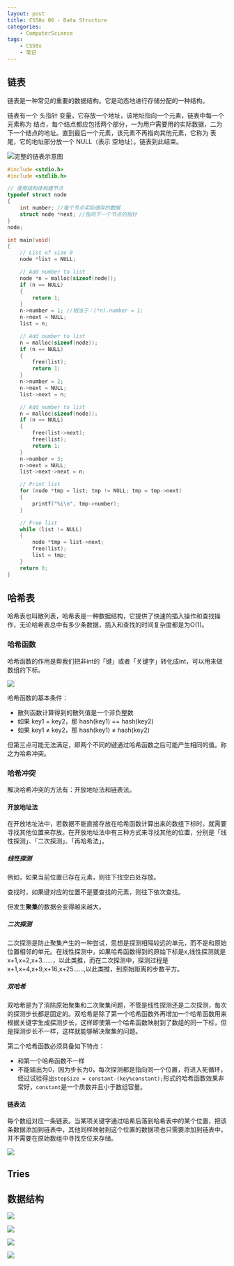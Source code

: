 ```yaml
---
layout: post
title: CS50x 06 - Data Structure
categories:
    - ComputerScience
tags:
    - CS50x
    - 笔记
---
```


## 链表

链表是一种常见的重要的数据结构。它是动态地进行存储分配的一种结构。

链表有一个 头指针 变量，它存放一个地址，该地址指向一个元素，链表中每一个元素称为 结点，每个结点都应包括两个部分，一为用户需要用的实际数据，二为下一个结点的地址。直到最后一个元素，该元素不再指向其他元素，它称为 表尾，它的地址部分放一个 NULL（表示 空地址）。链表到此结束。

![完整的链表示意图](https://s2.loli.net/2022/03/09/XavlYwCA7bBWLUu.png)

```c
#include <stdio.h>
#include <stdlib.h>

// 使用结构体构建节点
typedef struct node
{
    int number; //每个节点实际储存的数据
    struct node *next; //指向下一个节点的指针
}
node;

int main(void)
{
    // List of size 0
    node *list = NULL;

    // Add number to list
    node *n = malloc(sizeof(node));
    if (n == NULL)
    {
        return 1;
    }
    n->number = 1; //相当于：(*n).number = 1;
    n->next = NULL;
    list = n;

    // Add number to list
    n = malloc(sizeof(node));
    if (n == NULL)
    {
        free(list);
        return 1;
    }
    n->number = 2;
    n->next = NULL;
    list->next = n;

    // Add number to list
    n = malloc(sizeof(node));
    if (n == NULL)
    {
        free(list->next);
        free(list);
        return 1;
    }
    n->number = 3;
    n->next = NULL;
    list->next->next = n;

    // Print list
    for (node *tmp = list; tmp != NULL; tmp = tmp->next)
    {
        printf("%i\n", tmp->number);
    }

    // Free list
    while (list != NULL)
    {
        node *tmp = list->next;
        free(list);
        list = tmp;
    }
    return 0;
}
```

## 哈希表

哈希表也叫散列表，哈希表是一种数据结构，它提供了快速的插入操作和查找操作，无论哈希表总中有多少条数据，插入和查找的时间复杂度都是为O(1)。

### 哈希函数

哈希函数的作用是帮我们把非int的「键」或者「关键字」转化成int，可以用来做数组的下标。

![](https://pic3.zhimg.com/80/v2-698b1da9b2be26eeeabd66dfc6eb2e56_720w.jpg)

哈希函数的基本条件：

- 散列函数计算得到的散列值是一个非负整数
- 如果 key1 = key2，那 hash(key1) == hash(key2)
- 如果 key1 ≠ key2，那 hash(key1) ≠ hash(key2)

但第三点可能无法满足，即两个不同的键通过哈希函数之后可能产生相同的值。称之为哈希冲突。

### 哈希冲突

解决哈希冲突的方法有：开放地址法和链表法。

#### 开放地址法

在开放地址法中，若数据不能直接存放在哈希函数计算出来的数组下标时，就需要寻找其他位置来存放。在开放地址法中有三种方式来寻找其他的位置，分别是「线性探测」、「二次探测」、「再哈希法」。

##### 线性探测

例如，如果当前位置已存在元素，则往下找空白处存放。

查找时，如果键对应的位置不是要查找的元素，则往下依次查找。

但发生**聚集**的数据会变得越来越大。

##### 二次探测

二次探测是防止聚集产生的一种尝试，思想是探测相隔较远的单元，而不是和原始位置相邻的单元。在线性探测中，如果哈希函数得到的原始下标是x,线性探测就是x+1,x+2,x+3......，以此类推，而在二次探测中，探测过程是x+1,x+4,x+9,x+16,x+25......,以此类推，到原始距离的步数平方。

##### 双哈希

双哈希是为了消除原始聚集和二次聚集问题，不管是线性探测还是二次探测，每次的探测步长都是固定的。双哈希是除了第一个哈希函数外再增加一个哈希函数用来根据关键字生成探测步长，这样即使第一个哈希函数映射到了数组的同一下标，但是探测步长不一样，这样就能够解决聚集的问题。

第二个哈希函数必须具备如下特点：

- 和第一个哈希函数不一样
- 不能输出为0，因为步长为0，每次探测都是指向同一个位置，将进入死循环，经过试验得出`stepSize = constant-(key%constant);`形式的哈希函数效果非常好，`constant`是一个质数并且小于数组容量。

#### 链表法

每个数组对应一条链表。当某项关键字通过哈希后落到哈希表中的某个位置，把该条数据添加到链表中，其他同样映射到这个位置的数据项也只需要添加到链表中，并不需要在原始数组中寻找空位来存储。

![](https://pic3.zhimg.com/80/v2-f2bdf9455afc5fd372605b636117d826_720w.jpg)

## Tries

## 数据结构

![](https://s2.loli.net/2022/03/09/zhPiD985ntGpvkN.png)

![](https://s2.loli.net/2022/03/09/fFbckUTMG9J4xgn.png)

![](https://s2.loli.net/2022/03/09/lVgt817O6BwQP2N.png)

![](https://s2.loli.net/2022/03/09/7MVakY5xOAXBKzJ.png)